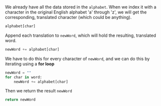 <!--title={How to do the translation}-->

<!--badges={Python:30}-->

<!--concepts={ForLoops.mdx, Dictionaries.mdx, IndexingDictionaries.mdx, Strings.mdx}-->

We already have all the data stored in the `alphabet`. When we index it with a character in the original English alphabet 'a' through 'z', we will get the corresponding, translated character (which could be anything).

```python
alphabet[char]
```

Append each translation to `newWord`, which will hold the resulting, translated word.

```python
newWord += alphabet[char]
```

We have to do this for every character of `newWord`, and we can do this by iterating using a **for loop**

```python
newWord = ""
for char in word:
    newWord += alphabet[char]
```

Then we return the result `newWord`

```python
return newWord
```


